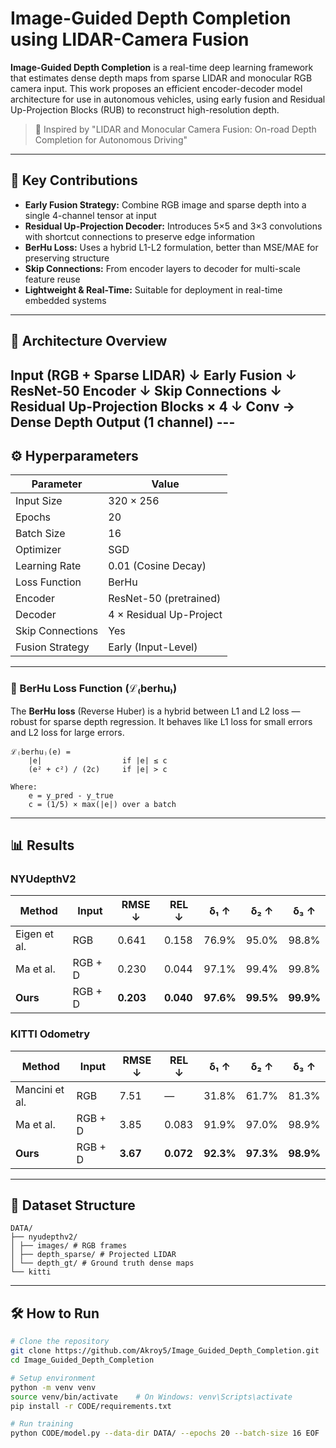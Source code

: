 # Image-Guided Depth Completion using LIDAR-Camera Fusion

**Image-Guided Depth Completion** is a real-time deep learning framework that estimates dense depth maps from sparse LIDAR and monocular RGB camera input. This work proposes an efficient encoder-decoder model architecture for use in autonomous vehicles, using early fusion and Residual Up-Projection Blocks (RUB) to reconstruct high-resolution depth.

> 📝 Inspired by "LIDAR and Monocular Camera Fusion: On-road Depth Completion for Autonomous Driving"

---

## 📌 Key Contributions

- **Early Fusion Strategy:** Combine RGB image and sparse depth into a single 4-channel tensor at input
- **Residual Up-Projection Decoder:** Introduces 5×5 and 3×3 convolutions with shortcut connections to preserve edge information
- **BerHu Loss:** Uses a hybrid L1-L2 formulation, better than MSE/MAE for preserving structure
- **Skip Connections:** From encoder layers to decoder for multi-scale feature reuse
- **Lightweight & Real-Time:** Suitable for deployment in real-time embedded systems

---

## 🧠 Architecture Overview
Input (RGB + Sparse LIDAR)
↓
Early Fusion
↓
ResNet-50 Encoder
↓
Skip Connections
↓
Residual Up-Projection Blocks × 4
↓
Conv → Dense Depth Output (1 channel) --- 
---

## ⚙️ Hyperparameters

| Parameter             | Value                    |
|-----------------------|--------------------------|
| Input Size            | 320 × 256                |
| Epochs                | 20                       |
| Batch Size            | 16                       |
| Optimizer             | SGD                      |
| Learning Rate         | 0.01 (Cosine Decay)      |
| Loss Function         | BerHu                    |
| Encoder               | ResNet-50 (pretrained)   |
| Decoder               | 4 × Residual Up-Project  |
| Skip Connections      | Yes                      |
| Fusion Strategy       | Early (Input-Level)      |

---


### 🔬 BerHu Loss Function (ℒ₍berhu₎)

The **BerHu loss** (Reverse Huber) is a hybrid between L1 and L2 loss — robust for sparse depth regression. It behaves like L1 loss for small errors and L2 loss for large errors.

```text
ℒ₍berhu₎(e) =
    |e|                  if |e| ≤ c
    (e² + c²) / (2c)     if |e| > c

Where:
    e = y_pred - y_true
    c = (1/5) × max(|e|) over a batch
```
---

## 📊 Results

### NYUdepthV2

| Method         | Input     | RMSE ↓ | REL ↓ | δ₁ ↑  | δ₂ ↑  | δ₃ ↑  |
|----------------|-----------|--------|--------|--------|--------|--------|
| Eigen et al.   | RGB       | 0.641  | 0.158  | 76.9%  | 95.0%  | 98.8%  |
| Ma et al.      | RGB + D   | 0.230  | 0.044  | 97.1%  | 99.4%  | 99.8%  |
| **Ours**       | RGB + D   | **0.203** | **0.040** | **97.6%** | **99.5%** | **99.9%** |

### KITTI Odometry

| Method         | Input     | RMSE ↓ | REL ↓ | δ₁ ↑  | δ₂ ↑  | δ₃ ↑  |
|----------------|-----------|--------|--------|--------|--------|--------|
| Mancini et al. | RGB       | 7.51   | —      | 31.8%  | 61.7%  | 81.3%  |
| Ma et al.      | RGB + D   | 3.85   | 0.083  | 91.9%  | 97.0%  | 98.9%  |
| **Ours**       | RGB + D   | **3.67** | **0.072** | **92.3%** | **97.3%** | **98.9%** |

---

## 📂 Dataset Structure
```text
DATA/
├── nyudepthv2/
│ ├── images/ # RGB frames
│ ├── depth_sparse/ # Projected LIDAR
│ └── depth_gt/ # Ground truth dense maps
└── kitti
```
---

## 🛠️ How to Run

```bash
# Clone the repository
git clone https://github.com/Akroy5/Image_Guided_Depth_Completion.git
cd Image_Guided_Depth_Completion

# Setup environment
python -m venv venv
source venv/bin/activate    # On Windows: venv\Scripts\activate
pip install -r CODE/requirements.txt

# Run training
python CODE/model.py --data-dir DATA/ --epochs 20 --batch-size 16 EOF
